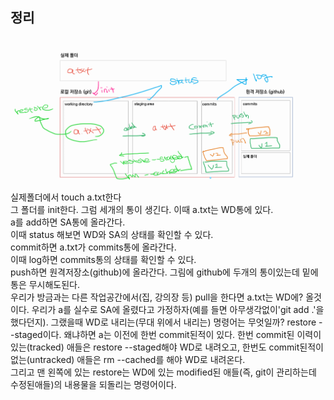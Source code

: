## 정리
![Screen Shot 2021-06-22 at 오후 3.37](md-images/Screen%20Shot%202021-06-22%20at%20%EC%98%A4%ED%9B%84%203.37.png)
실제폴더에서 touch a.txt한다  
그 폴더를 init한다. 그럼 세개의 통이 생긴다. 이때 a.txt는 WD통에 있다.  
a를 add하면 SA통에 올라간다.  
이때 status 해보면 WD와 SA의 상태를 확인할 수 있다.  
commit하면 a.txt가 commits통에 올라간다.  
이때 log하면 commits통의 상태를 확인할 수 있다.  
push하면 원격저장소(github)에 올라간다. 그림에 github에 두개의 통이있는데 밑에 통은 무시해도된다.  
우리가 방금과는 다른 작업공간에서(집, 강의장 등) pull을 한다면 a.txt는 WD에? 올것이다. 우리가 a를 실수로 SA에 올렸다고 가정하자(예를 들면 아무생각없이'git add .'을 했다던지). 그랬을때 WD로 내리는(무대 위에서 내리는) 명령어는 무엇일까? restore --staged이다. 왜냐하면 a는 이전에 한번 commit된적이 있다. 한번 commit된 이력이 있는(tracked) 애들은 restore --staged해야 WD로 내려오고, 한번도 commit된적이 없는(untracked) 애들은 rm --cached를 해야 WD로 내려온다.  
그리고 맨 왼쪽에 있는 restore는 WD에 있는 modified된 애들(즉, git이 관리하는데 수정된애들)의 내용물을 되돌리는 명령어이다.  